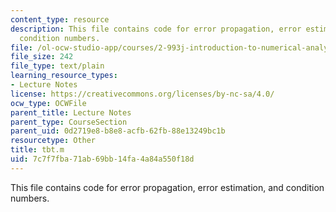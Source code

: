 ```yaml
---
content_type: resource
description: This file contains code for error propagation, error estimation, and
  condition numbers.
file: /ol-ocw-studio-app/courses/2-993j-introduction-to-numerical-analysis-for-engineering-13-002j-spring-2005/7c7f7fba71ab69bb14fa4a84a550f18d_tbt.m
file_size: 242
file_type: text/plain
learning_resource_types:
- Lecture Notes
license: https://creativecommons.org/licenses/by-nc-sa/4.0/
ocw_type: OCWFile
parent_title: Lecture Notes
parent_type: CourseSection
parent_uid: 0d2719e8-b8e8-acfb-62fb-88e13249bc1b
resourcetype: Other
title: tbt.m
uid: 7c7f7fba-71ab-69bb-14fa-4a84a550f18d
---
```

This file contains code for error propagation, error estimation, and condition numbers.